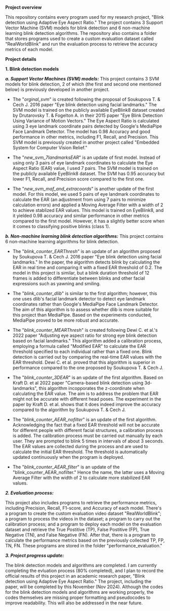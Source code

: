 **Project overview**

This repository contains every program used for my research project, "Blink detection using Adaptive Eye Aspect Ratio." The project contains 3 Support Vector Machine (SVM) models for blink detection and 6 non-machine learning blink detection algorithms. The repository also contains a folder that stores programs used to create a custom evaluation dataset called "RealWorldBlink" and run the evaluation process to retrieve the accuracy metrics of each model.

**Project details**

**1. Blink detection models**

**_a. Support Vector Machines (SVM) models:_** This project contains 3 SVM models for blink detection, 2 of which (the first and second one mentioned below) is previously developed in another project.

- The "_orginal_svm_" is created following the proposal of Soukupova T. & Cech J. 2016 paper "Eye blink detection using facial landmarks." The SVM model is trained on the publicly available EyeBlink8 dataset created by Drutarovsky T. & Fogelton A. in their 2015 paper "Eye Blink Detection Using Variance of Motion Vectors." The Eye Aspect Ratio is calculated using 3 eye landmark coordinate pairs detected by Google's MediaPipe Face Landmark Detector. The model has 0.98 Accuracy and good performance in other metrics, including F1, Recall, and Precision. This SVM model is previously created in another project called "Embedded System for Computer Vision Relief."

- The "_new_svm_7landmarksEAR_" is an update of first model. Instead of using only 3 pairs of eye landmark coordinates to calculate the Eye Aspect Ratio (EAR) value, I used 7 pairs. The SVM model is trained on the publicly available EyeBlink8 dataset. The SVM has 0.95 accuracy but lower F1, Recall, and Precision score compared to the first one.

- The "_new_svm_maf_and_extracoords_" is another update of the first model. For this model, we used 5 pairs of eye landmark coordinates to calculate the EAR (an adjustment from using 7 pairs to minimize calculation errors) and applied a Moving Average Filter with a width of 2 to achieve stablized EAR values. This model is trained on EyeBlink8, and it yielded 0.98 accuracy and similar performance in other metrics compared to the first model. However, it has a slightly better score when it comes to classifying positive blinks (class 1).

**_b. Non-machine learning blink detection algorithms:_** This project contains 6 non-machine learning algorithms for blink detection.

- The "_blink_counter_EARThresh_" is an update of an algorithm proposed by Soukupova T. & Cech J. 2016 paper "Eye blink detection using facial landmarks." In the paper, the algorithm detects blink by calculating the EAR in real time and comparing it with a fixed EAR threshold of 0.2. The model in this project is similar, but a blink duration threshold of 12 frames is added to differentiate between blinks and other facial expressions such as yawning and smiling.

- The "_blink_counter_dlib_" is similar to the first algorithm; however, this one uses dlib's facial landmark detector to detect eye landmark coordinates rather than Google's MediaPipe Face Landmark Detector. The aim of this algorithm is to assess whether dlib is more suitable for this project than MediaPipe. Based on the experiments conducted, MediaPipe proved to be more robust and accurate.

- The "_blink_counter_MEARThresh_" is created following Dewi C. et al.'s 2022 paper "Adjusting eye aspect ratio for strong eye blink detection based on facial landmarks." This algorithm added a calibration process, employing a formula called "Modified EAR" to calculate the EAR threshold specified to each individual rather than a fixed one. Blink detection is carried out by comparing the real-time EAR values with the EAR threshold. Dewi C. et al. proved that this algorithm is superior in performance compared to the one proposed by Soukupova T. & Cech J.

- The "_blink_counter_3DEAR_" is an update of the first algorithm. Based on Kraft D. et al 2022 paper "Camera-based blink detection using 3d-landmarks", this algorithm incopporates the z-coordinate when calculating the EAR value. The aim is to address the problem that EAR might not be accurate with different head poses. The experiment in the paper by Kraft D. et al. shows that it does indeed improve the accuracy compared to the algorithm by Soukupova T. & Cech J.

- The "_blink_counter_AEAR_nofilter_" is an update of the first algorithm. Acknowledging the fact that a fixed EAR threshold will not be accurate for different people with different facial structures, a calibration process is added. The calibration process must be carried out manually by each user. They are prompted to blink 5 times in intervals of about 3 seconds. The EAR values are collected during the process and are used to calculate the initial EAR threshold. The threshold is automatically updated continuously when the program is deployed.

- The "_blink_counter_AEAR_filter_" is an update of the "blink_counter_AEAR_nofilter." Hence the name, the latter uses a Moving Average Filter with the width of 2 to calculate more stabilized EAR values.

**_2. Evaluation process:_** 

This project also includes programs to retrieve the performance metrics, including Precision, Recall, F1-score, and Accuracy of each model. There's a program to create the custom evaluation video dataset "RealWorldBlink"; a program to process the videos in the dataset; a program to carry out the calibration process; and a program to deploy each model on the evaluation dataset and retrieve the True Postitive (TP), False Postitive (FP), True Negative (TN), and False Negative (FN). After that, there is a program to calculate the performance metrics based on the previously collected TP, FP, TN, FN. These programs are stored in the folder "performance_evaluation."

**_3. Project progress update:_** 

The blink detection models and algorithms are completed. I am currently completing the evluation process (80% completed), and I plan to record the official results of this project in an academic research paper, "Blink detection using Adaptive Eye Aspect Ratio." The project, including the paper, will be completed by this November (Nov 2024). Although the codes for the blink detection models and algorithms are working properly, the codes themselves are missing proper formatting and pseudocodes to improve readability. This will also be addressed in the near future.


